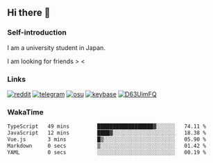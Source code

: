 ## Hi there 👋

### Self-introduction
I am a university student in Japan.

I am looking for friends > <

### Links
[![reddit](https://img.shields.io/badge/-9ZwXtPUY-f59a78.svg?logo=reddit&style=for-the-badge)](https://www.reddit.com/user/9ZwXtPUY)
[![telegram](https://img.shields.io/badge/-HDHNLGX-8bd7fc.svg?logo=telegram&style=for-the-badge)](https://telegram.me/HDHNLGX)
[![osu](https://img.shields.io/badge/-UC9HUTM3-ffadce.svg?logo=osu&style=for-the-badge)](https://osu.ppy.sh/users/36358832)
[![keybase](https://img.shields.io/badge/-LRUTXV7X-add4ff.svg?logo=keybase&style=for-the-badge)](https://keybase.io/lrutxv7x)
[![D63UimFQ](https://img.shields.io/badge/-D63UimFQ-363a45.svg?logo=x&style=for-the-badge)](https://x.com/D63UimFQ)


### WakaTime
<!--START_SECTION:waka-->

```txt
TypeScript   49 mins         ██████████████████▓░░░░░░   74.11 %
JavaScript   12 mins         ████▓░░░░░░░░░░░░░░░░░░░░   18.38 %
Vue.js       3 mins          █▒░░░░░░░░░░░░░░░░░░░░░░░   05.90 %
Markdown     0 secs          ▒░░░░░░░░░░░░░░░░░░░░░░░░   01.42 %
YAML         0 secs          ░░░░░░░░░░░░░░░░░░░░░░░░░   00.19 %
```

<!--END_SECTION:waka-->


